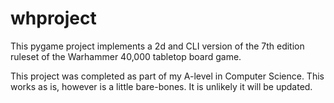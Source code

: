 # whproject
This pygame project implements a 2d and CLI version of the 7th edition ruleset of the Warhammer 40,000 tabletop board game.

This project was completed as part of my A-level in Computer Science.
This works as is, however is a little bare-bones. It is unlikely it will be updated.
